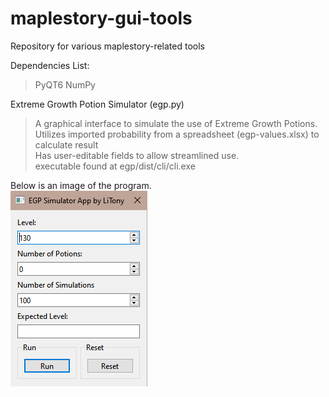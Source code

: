 # maplestory-gui-tools
Repository for various maplestory-related tools

Dependencies List:  
> PyQT6
> NumPy

Extreme Growth Potion Simulator (egp.py)
> A graphical interface to simulate the use of Extreme Growth Potions.  
> Utilizes imported probability from a spreadsheet (egp-values.xlsx) to calculate result  
> Has user-editable fields to allow streamlined use.  
> executable found at egp/dist/cli/cli.exe

Below is an image of the program.  
![Picture of EGP Tool](https://github.com/LiTony/maplestory-gui-tools/blob/main/egp/egp_example.png?raw=true)
